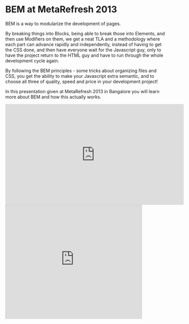 <!--
{
    "title": "BEM at MetaRefresh 2013",
    "createDate": "22-02-2013",
    "editDate": "",
    "summary": "In this presentation given at MetaRefresh 2013 in Bangalore you will learn more about BEM and how this actually works.",
    "thumbnail": "",
    "authors": ["jetpyspayeva-yelena"],
    "tags": ["news","BEM"],
    "translators": [],
    "type": "news"
} 
#META_LABEL-->

# BEM at MetaRefresh 2013

BEM is a way to modularize the development of pages. 

By breaking things into Blocks, being able to break those into Elements, and then use Modifiers on them, we get a neat TLA and a methodology where each part can advance rapidly and independently, instead of having to get the CSS done, and then have everyone wait for the Javascript guy, only to have the project return to the HTML guy and have to run through the whole development cycle again.

By following the BEM principles - some tricks about organizing files and CSS, you get the ability to make your Javascript extra semantic, and to choose all three of quality, speed and price in your development project! 

In this presentation given at MetaRefresh 2013 in Bangalore you will learn more about BEM and how this actually works.

<iframe width="560" height="315" frameborder="0" src="http://static.video.yandex.ru/lite/ya-events/lydx75hks7.7039/" allowfullscreen></iframe>

<iframe src="http://www.slideshare.net/slideshow/embed_code/16700315" width="427" height="356" frameborder="0" marginwidth="0" marginheight="0" scrolling="no" style="border:1px solid #CCC;border-width:1px 1px 0;margin-bottom:5px" allowfullscreen webkitallowfullscreen mozallowfullscreen> </iframe>
